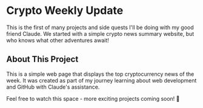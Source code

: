 # Crypto Weekly Update

This is the first of many projects and side quests I'll be doing with my good friend Claude. We started with a simple crypto news summary website, but who knows what other adventures await!

## About This Project
This is a simple web page that displays the top cryptocurrency news of the week. It was created as part of my journey learning about web development and GitHub with Claude's assistance.

Feel free to watch this space - more exciting projects coming soon! 🚀